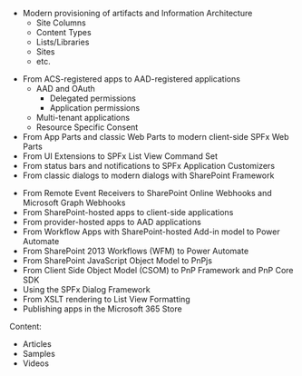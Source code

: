 - Modern provisioning of artifacts and Information Architecture
    - Site Columns
    - Content Types
    - Lists/Libraries
    - Sites
    - etc.
* From ACS-registered apps to AAD-registered applications
    * AAD and OAuth
        * Delegated permissions
        * Application permissions
    - Multi-tenant applications
    - Resource Specific Consent
* From App Parts and classic Web Parts to modern client-side SPFx Web Parts
* From UI Extensions to SPFx List View Command Set
* From status bars and notifications to SPFx Application Customizers
* From classic dialogs to modern dialogs with SharePoint Framework
- From Remote Event Receivers to SharePoint Online Webhooks and Microsoft Graph Webhooks
- From SharePoint-hosted apps to client-side applications
- From provider-hosted apps to AAD applications
- From Workflow Apps with SharePoint-hosted Add-in model to Power Automate
- From SharePoint 2013 Workflows (WFM) to Power Automate
- From SharePoint JavaScript Object Model to PnPjs
- From Client Side Object Model (CSOM) to PnP Framework and PnP Core SDK
- Using the SPFx Dialog Framework
- From XSLT rendering to List View Formatting
- Publishing apps in the Microsoft 365 Store


Content:
- Articles
- Samples
- Videos
